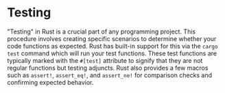 # Testing

"Testing" in Rust is a crucial part of any programming project. This procedure involves creating specific scenarios to determine whether your code functions as expected. Rust has built-in support for this via the `cargo test` command which will run your test functions. These test functions are typically marked with the `#[test]` attribute to signify that they are not regular functions but testing adjuncts. Rust also provides a few macros such as `assert!`, `assert_eq!`, and `assert_ne!` for comparison checks and confirming expected behavior.